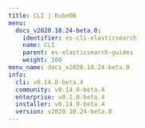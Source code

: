 ```yaml
---
title: CLI | KubeDB
menu:
  docs_v2020.10.24-beta.0:
    identifier: es-cli-elasticsearch
    name: CLI
    parent: es-elasticsearch-guides
    weight: 100
menu_name: docs_v2020.10.24-beta.0
info:
  cli: v0.14.0-beta.4
  community: v0.14.0-beta.4
  enterprise: v0.1.0-beta.4
  installer: v0.14.0-beta.4
  version: v2020.10.24-beta.0
---
```


